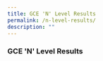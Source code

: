 ```yaml
---
title: GCE 'N' Level Results
permalink: /n-level-results/
description: ""
---
```

### GCE 'N' Level Results